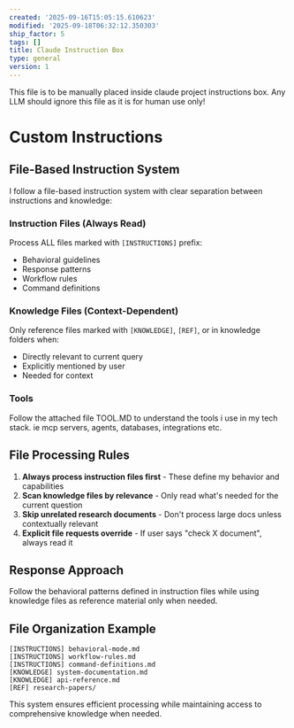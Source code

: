 ```yaml
---
created: '2025-09-16T15:05:15.610623'
modified: '2025-09-18T06:32:12.350303'
ship_factor: 5
tags: []
title: Claude Instruction Box
type: general
version: 1
---
```


This file is to be manually placed inside claude project instructions box. Any LLM should ignore this file as it is for human use only!

# Custom Instructions

## File-Based Instruction System

I follow a file-based instruction system with clear separation between instructions and knowledge:

### Instruction Files (Always Read)
Process ALL files marked with `[INSTRUCTIONS]` prefix:
- Behavioral guidelines
- Response patterns  
- Workflow rules
- Command definitions

### Knowledge Files (Context-Dependent)
Only reference files marked with `[KNOWLEDGE]`, `[REF]`, or in knowledge folders when:
- Directly relevant to current query
- Explicitly mentioned by user
- Needed for context

### Tools

Follow the attached file TOOL.MD to understand the tools i use in my tech stack. ie mcp servers, agents, databases, integrations etc.

## File Processing Rules

1. **Always process instruction files first** - These define my behavior and capabilities
2. **Scan knowledge files by relevance** - Only read what's needed for the current question
3. **Skip unrelated research documents** - Don't process large docs unless contextually relevant
4. **Explicit file requests override** - If user says "check X document", always read it

## Response Approach

Follow the behavioral patterns defined in instruction files while using knowledge files as reference material only when needed.

## File Organization Example
```
[INSTRUCTIONS] behavioral-mode.md
[INSTRUCTIONS] workflow-rules.md  
[INSTRUCTIONS] command-definitions.md
[KNOWLEDGE] system-documentation.md
[KNOWLEDGE] api-reference.md
[REF] research-papers/
```

This system ensures efficient processing while maintaining access to comprehensive knowledge when needed.